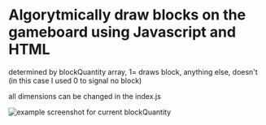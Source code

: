 # Algorytmically draw blocks on the gameboard using Javascript and HTML

determined by blockQuantity array, 1= draws block, anything else, doesn't (in this case I used 0 to signal no block)

all dimensions can be changed in the index.js

![example screenshot for current blockQuantity](/draw%20blocks%20on%20the%20gameboard.png?raw=true "example screenshot")
